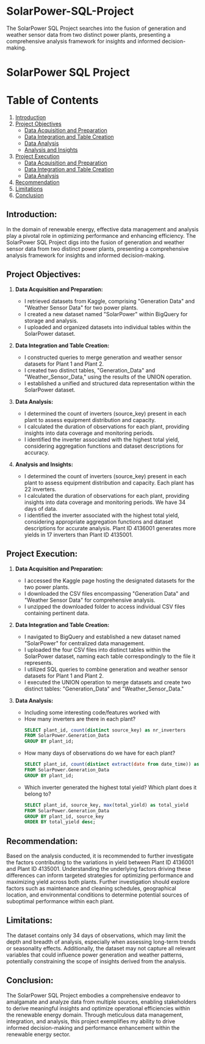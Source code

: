 # SolarPower-SQL-Project
The SolarPower SQL Project searches into the fusion of generation and weather sensor data from two distinct power plants, presenting a comprehensive analysis framework for insights and informed decision-making.

# SolarPower SQL Project
# Table of Contents

1. [Introduction](#introduction)
2. [Project Objectives](#project-objectives)
    - [Data Acquisition and Preparation](#data-acquisition-and-preparation)
    - [Data Integration and Table Creation](#data-integration-and-table-creation)
    - [Data Analysis](#data-analysis)
    - [Analysis and Insights](#analysis-and-insights)
3. [Project Execution](#project-execution)
    - [Data Acquisition and Preparation](#data-acquisition-and-preparation-1)
    - [Data Integration and Table Creation](#data-integration-and-table-creation-1)
    - [Data Analysis](#data-analysis-1)
4. [Recommendation](#recommendation)
5. [Limitations](#limitations)
6. [Conclusion](#conclusion)


## Introduction:

In the domain of renewable energy, effective data management and analysis play a pivotal role in optimizing performance and enhancing efficiency. The SolarPower SQL Project digs into the fusion of generation and weather sensor data from two distinct power plants, presenting a comprehensive analysis framework for insights and informed decision-making.

## Project Objectives:

1. **Data Acquisition and Preparation:**
   - I retrieved datasets from Kaggle, comprising "Generation Data" and "Weather Sensor Data" for two power plants.
   - I created a new dataset named "SolarPower" within BigQuery for storage and analysis.
   - I uploaded and organized datasets into individual tables within the SolarPower dataset.

2. **Data Integration and Table Creation:**
   - I constructed queries to merge generation and weather sensor datasets for Plant 1 and Plant 2.
   - I created two distinct tables, "Generation_Data" and "Weather_Sensor_Data," using the results of the UNION operation.
   - I established a unified and structured data representation within the SolarPower dataset.

3. **Data Analysis:**
   - I determined the count of inverters (source_key) present in each plant to assess equipment distribution and capacity.
   - I calculated the duration of observations for each plant, providing insights into data coverage and monitoring periods.
   - I identified the inverter associated with the highest total yield, considering aggregation functions and dataset descriptions for accuracy.

4. **Analysis and Insights:**
   - I determined the count of inverters (source_key) present in each plant to assess equipment distribution and capacity. Each plant has 22 inverters.
   - I calculated the duration of observations for each plant, providing insights into data coverage and monitoring periods. We have 34 days of data.
   - I identified the inverter associated with the highest total yield, considering appropriate aggregation functions and dataset descriptions for accurate analysis. Plant ID 4136001 generates more yields in 17 inverters than Plant ID 4135001.

## Project Execution:

1. **Data Acquisition and Preparation:**
   - I accessed the Kaggle page hosting the designated datasets for the two power plants.
   - I downloaded the CSV files encompassing "Generation Data" and "Weather Sensor Data" for comprehensive analysis.
   - I unzipped the downloaded folder to access individual CSV files containing pertinent data.

2. **Data Integration and Table Creation:**
   - I navigated to BigQuery and established a new dataset named "SolarPower" for centralized data management.
   - I uploaded the four CSV files into distinct tables within the SolarPower dataset, naming each table correspondingly to the file it represents.
   - I utilized SQL queries to combine generation and weather sensor datasets for Plant 1 and Plant 2.
   - I executed the UNION operation to merge datasets and create two distinct tables: "Generation_Data" and "Weather_Sensor_Data."

3. **Data Analysis:**
   - Including some interesting code/features worked with
   - How many inverters are there in each plant?
     ```SQL
     SELECT plant_id, count(distinct source_key) as nr_inverters
     FROM SolarPower.Generation_Data
     GROUP BY plant_id;

   - How many days of observations do we have for each plant?
     ```SQL
     SELECT plant_id, count(distinct extract(date from date_time)) as nr_days
     FROM SolarPower.Generation_Data
     GROUP BY plant_id;
   - Which inverter generated the highest total yield? Which plant does it belong to?
     ```SQL
     SELECT plant_id, source_key, max(total_yield) as total_yield
     FROM SolarPower.Generation_Data
     GROUP BY plant_id, source_key
     ORDER BY total_yield desc;


## Recommendation:

Based on the analysis conducted, it is recommended to further investigate the factors contributing to the variations in yield between Plant ID 4136001 and Plant ID 4135001. Understanding the underlying factors driving these differences can inform targeted strategies for optimizing performance and maximizing yield across both plants. Further investigation should explore factors such as maintenance and cleaning schedules, geographical location, and environmental conditions to determine potential sources of suboptimal performance within each plant.


## Limitations:

The dataset contains only 34 days of observations, which may limit the depth and breadth of analysis, especially when assessing long-term trends or seasonality effects. Additionally, the dataset may not capture all relevant variables that could influence power generation and weather patterns, potentially constraining the scope of insights derived from the analysis.



## Conclusion:

The SolarPower SQL Project embodies a comprehensive endeavor to amalgamate and analyze data from multiple sources, enabling stakeholders to derive meaningful insights and optimize operational efficiencies within the renewable energy domain. Through meticulous data management, integration, and analysis, this project exemplifies my ability to drive informed decision-making and performance enhancement within the renewable energy sector.


